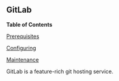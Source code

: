 ## GitLab

**Table of Contents**

[Prerequisites](#module-services-gitlab-prerequisites)

[Configuring](#module-services-gitlab-configuring)

[Maintenance](#module-services-gitlab-maintenance)

GitLab is a feature-rich git hosting service.
